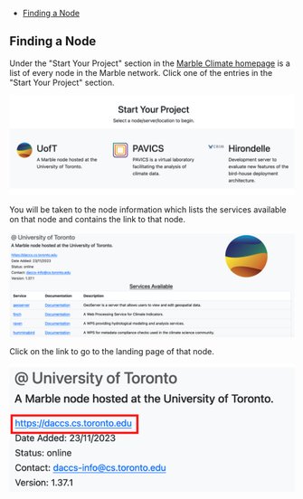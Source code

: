 - [Finding a Node](#find-node)


## <a id="find-node"></a>Finding a Node
Under the "Start Your Project" section in the [Marble Climate homepage](https://marbleclimate.com/index.html) 
is a list of every node in the Marble network. Click one of the entries in the "Start Your Project" section.

![Node Description Item](images/getting-started/node-description-item.png)

You will be taken to the node information which lists the services available on that node and contains the link to that node. 

![Node Services](images/getting-started/node-services.png)

Click on the link to go to the landing page of that node.

![Node Information](images/getting-started/node-info.png)


